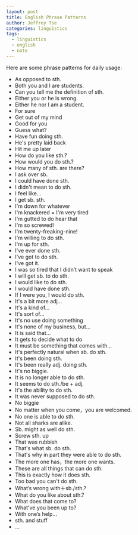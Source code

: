 ```yaml
---
layout: post
title: English Phrase Patterns
author: Jeffrey Tse
categories: linguistics
tags:
  - linguistics
  - english
  - note
---
```


Here are some phrase patterns for daily usage:

- As opposed to sth.
- Both you and I are students.
- Can you tell me the definition of sth.
- Either you or he is wrong.
- Either he nor I am a student.
- For sure
- Get out of my mind
- Good for you
- Guess what?
- Have fun doing sth.
- He's pretty laid back
- Hit me up later
- How do you like sth.?
- How would you do sth.?
- How many of sth. are there?
- I ask over sb.
- I could have done sth.
- I didn't mean to do sth.
- I feel like...
- I get sb. sth.
- I'm down for whatever
- I'm knackered = I'm very tired
- I'm gutted to do hear that
- I'm so screwed!
- I'm twenty-freaking-nine!
- I'm willing to do sth.
- I'm up for sth.
- I've ever done sth.
- I've got to do sth.
- I've got it.
- I was so tired that I didn’t want to speak
- I will get sb. to do sth.
- I would like to do sth.
- I would have done sth.
- If I were you, I would do sth.
- It's a bit more adj...
- It's a kind of...
- It's sort of...
- It's no use doing something
- It's none of my business, but...
- It is said that...
- It gets to decide what to do
- It must be something that comes with...
- It's perfectly natural when sb. do sth.
- It's been doing sth.
- It's been really adj. doing sth.
- It's no biggie.
- It is no longer able to do sth.
- It seems to do sth./be + adj.
- It's the ability to do sth.
- It was never supposed to do sth.
- No biggie
- No matter when you come，you are welcomed.
- No one is able to do sth.
- Not all sharks are alike.
- Sb. might as well do sth.
- Screw sth. up
- That was rubbish
- That's what sb. do sth.
- That's why in part they were able to do sth.
- The more one has，the more one wants.
- These are all things that can do sth.
- This is exactly how it does sth.
- Too bad you can't do sth.
- What’s wrong with＋sb./sth.?
- What do you like about sth.?
- What does that come to?
- What've you been up to?
- With one’s help...
- sth. and stuff
- ...
